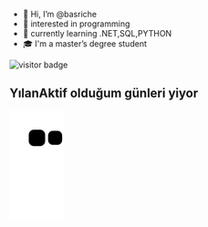 - 👋 Hi, I’m @basriche
- 👀 interested in programming
- 🌱 currently learning  .NET,SQL,PYTHON
- :mortar_board: I'm a master’s degree student




![visitor badge](https://visitor-badge.glitch.me/badge?page_id=basri07.visitor-badge&left_color=red&right_color=green) 
## YılanAktif olduğum günleri yiyor
![snake gif](https://github.com/basri07/basri07/blob/output/github-contribution-grid-snake.svg#gh-dark-mode-only)
